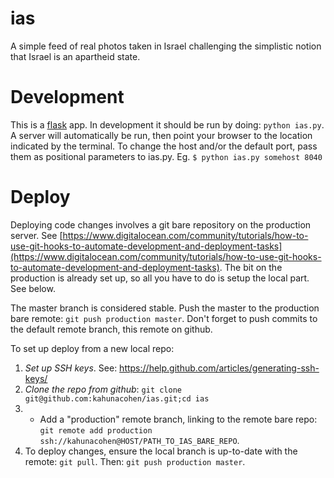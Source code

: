 # ias

A simple feed of real photos taken in Israel challenging the simplistic notion that Israel is an apartheid state.

# Development  
This is a [flask](http://flask.pocoo.org/) app. In development it should be run
by doing: `python ias.py`. A server will automatically be run,
then point your browser to the location indicated by the terminal. To change the host and/or the default port,
pass them as positional parameters to ias.py. Eg. `$ python ias.py somehost 8040` 


# Deploy
Deploying code changes involves a git bare repository on the production server. See [https://www.digitalocean.com/community/tutorials/how-to-use-git-hooks-to-automate-development-and-deployment-tasks](https://www.digitalocean.com/community/tutorials/how-to-use-git-hooks-to-automate-development-and-deployment-tasks). The
bit on the production is already set up, so all you have to do is setup the local part. See below.

The master branch is considered stable. Push the master to the production bare remote: `git push production master`. Don't
forget to push commits to the default remote branch, this remote on github.

To set up deploy from a new local repo:

1. *Set up SSH keys*. See: https://help.github.com/articles/generating-ssh-keys/
1. *Clone the repo from github*: `git clone git@github.com:kahunacohen/ias.git;cd ias`
1. * Add a "production" remote branch, linking to the remote bare repo: `git remote add production ssh://kahunacohen@HOST/PATH_TO_IAS_BARE_REPO`.
1. To deploy changes, ensure the local branch is up-to-date with the remote: `git pull`. Then: 
`git push production master`.
